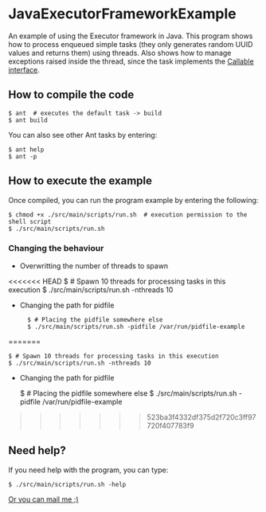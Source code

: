 JavaExecutorFrameworkExample
=============================

An example of using the Executor framework in Java. This program shows how to process enqueued simple tasks (they only generates random UUID values and returns them) using threads. Also shows how to manage exceptions raised inside the thread, since the task implements the [Callable interface](http://docs.oracle.com/javase/1.5.0/docs/api/java/util/concurrent/Callable.html).


How to compile the code
-----------------------

    $ ant  # executes the default task -> build
    $ ant build

You can also see other Ant tasks by entering:

    $ ant help
    $ ant -p


How to execute the example
--------------------------

Once compiled, you can run the program example by entering the following:

    $ chmod +x ./src/main/scripts/run.sh  # execution permission to the shell script
    $ ./src/main/scripts/run.sh

### Changing the behaviour

* Overwritting the number of threads to spawn

<<<<<<< HEAD
        $ # Spawn 10 threads for processing tasks in this execution
        $ ./src/main/scripts/run.sh -nthreads 10

* Changing the path for pidfile

        $ # Placing the pidfile somewhere else
        $ ./src/main/scripts/run.sh -pidfile /var/run/pidfile-example
=======

    $ # Spawn 10 threads for processing tasks in this execution
    $ ./src/main/scripts/run.sh -nthreads 10

* Changing the path for pidfile


    $ # Placing the pidfile somewhere else
    $ ./src/main/scripts/run.sh -pidfile /var/run/pidfile-example
>>>>>>> 523ba3f4332df375d2f720c3ff97720f407783f9


Need help?
----------

If you need help with the program, you can type:

    $ ./src/main/scripts/run.sh -help

[Or you can mail me ;)](mailto:ariel.gerardo.rios@gmail.com)
